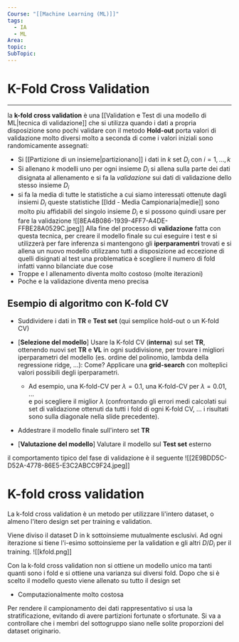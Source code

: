 ```yaml
---
Course: "[[Machine Learning (ML)]]"
tags:
  - IA
  - ML
Area: 
topic: 
SubTopic:
---
```

# K-Fold Cross Validation
---
la __k-fold cross validation__ è una [[Validation e Test di una modello di ML|tecnica di validazione]] che si utilizza quando i dati a propria disposizione sono pochi validare con il metodo __Hold-out__ porta valori di validazione molto diversi molto a seconda di come i valori iniziali sono randomicamente assegnati:
- Si [[Partizione di un insieme|partizionano]] i dati in  $k$ set $D_i$ con $i = 1,\dots,k$ 
- Si allenano $k$  modelli uno per ogni insieme  $D_i$  si allena sulla parte dei dati disignata al allenamento e si fa la _validazione_ sui dati di validazione dello stesso insieme $D_i$
- si fa la media di tutte le statistiche a cui siamo interessati ottenute dagli insiemi  $D_i$
 queste statistiche [[Idd - Media Campionaria|medie]] sono molto piu affidabili del singolo insieme $D_i$ e si possono quindi usare per fare la validazione 
![[8EA4B086-1939-4FF7-A4DE-FFBE28A0529C.jpeg]]
Alla fine del processo di __validazione__ fatta con questa tecnica, per creare il modello finale su cui eseguire i test e si utilizzerà per fare inferenza si mantengono gli __iperparamentri__ trovati e si allena un nuovo modello utilizzano tutti a disposizione ad eccezione di quelli disignati al test 
una  problematica è scegliere il numero di fold infatti vanno bilanciate due cose
- Troppe e l allenamento diventa molto costoso (molte iterazioni)  
- Poche e la validazione diventa meno precisa


## Esempio di algoritmo con K-fold CV
- Suddividere i dati in __TR__ e __Test set__ (qui semplice hold-out o un K-fold CV)

- [__Selezione del modello__] Usare la K-fold CV (__interna__) sul set __TR__, ottenendo nuovi set __TR__ e __VL__ in ogni suddivisione, per trovare i migliori iperparametri del modello 
  (es. ordine del polinomio, lambda della regressione ridge, ...): Come?
  Applicare una __grid-search__ con molteplici valori possibili degli iperparametri.

  - Ad esempio, una K-fold-CV per $\lambda = 0.1$, una K-fold-CV per $\lambda = 0.01$, ...  
    e poi scegliere il miglior $\lambda$ (confrontando gli errori medi calcolati sui set di validazione ottenuti 
    da tutti i fold di ogni K-fold CV, ... i risultati sono sulla diagonale nella slide precedente).

- Addestrare il modello finale sull'intero set __TR__

- [__Valutazione del modello__] Valutare il modello sul __Test set__ esterno


il comportamento tipico del fase di validazione è il seguente
![[2E9BDD5C-D52A-4778-86E5-E3C2ABCC9F24.jpeg]]







# K-fold cross validation 
La k-fold cross validation è un metodo per utilizzare li'intero dataset, o almeno l'itero design set per training e validation.

Viene diviso il dataset D in k sottoinsieme mutualmente esclusivi. Ad ogni iterazione si tiene l'i-esimo sottoinsieme per la validation e gli altri ${D}/{D_{i}}$ per il training.
![[kfold.png]]

Con la k-fold cross validation non si ottiene un modello unico ma tanti quanti sono i fold e si ottiene una varianza sui diversi fold.
Dopo che si è scelto il modello questo viene allenato su tutto il design set

- Computazionalmente molto costosa

Per rendere il campionamento dei dati rappresentativo si usa la stratificazione, evitando di avere partizioni fortunate o sfortunate.
Si va a controllare che i membri del sottogruppo siano nelle solite proporzioni del dataset originario.